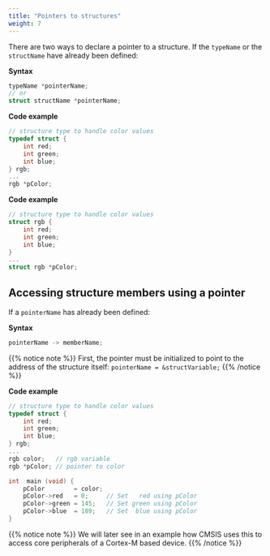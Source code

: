 ```yaml
---
title: "Pointers to structures"
weight: 7
---
```


There are two ways to declare a pointer to a structure. If the `typeName` or the `structName` have already been defined:

**Syntax**

```c
typeName *pointerName;
// or
struct structName *pointerName;
```

**Code example**

```c
// structure type to handle color values
typedef struct {
    int red;
    int green;
    int blue;
} rgb;
...
rgb *pColor;
```

**Code example**

```c
// structure type to handle color values
struct rgb {
    int red;
    int green;
    int blue;
}
...
struct rgb *pColor;
```

## Accessing structure members using a pointer

If a `pointerName` has already been defined:

**Syntax**

```c
pointerName -> memberName;
```

{{% notice note %}}
First, the pointer must be initialized to point to the address of the structure itself: `pointerName = &structVariable;`
{{% /notice %}}

**Code example**

```c
// structure type to handle color values
typedef struct {
    int red;
    int green;
    int blue;
} rgb;
...
rgb color;   // rgb variable
rgb *pColor; // pointer to color

int  main (void) {
    pColor        = color;
    pColor->red   = 0;     // Set   red using pColor
    pColor->green = 145;   // Set green using pColor
    pColor->blue  = 189;   // Set  blue using pColor
}
```

{{% notice note %}}
We will later see in an example how CMSIS uses this to access core peripherals of a Cortex-M based device.
{{% /notice %}}
